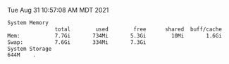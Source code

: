 Tue Aug 31 10:57:08 AM MDT 2021
```bash
System Memory
               total        used        free      shared  buff/cache   available
Mem:           7.7Gi       734Mi       5.3Gi        10Mi       1.6Gi       6.6Gi
Swap:          7.6Gi       334Mi       7.3Gi
System Storage
644M	.
```
